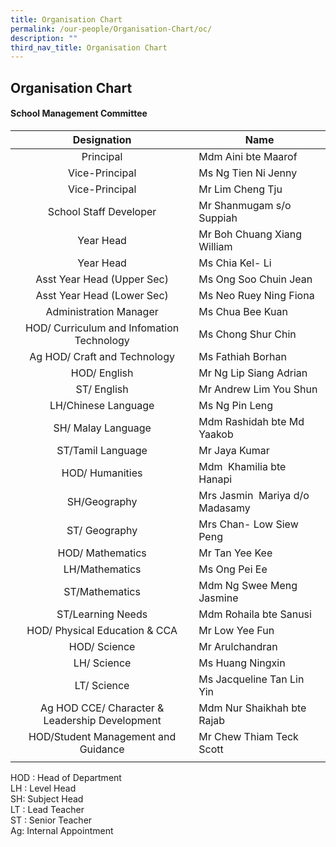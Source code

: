 ```yaml
---
title: Organisation Chart
permalink: /our-people/Organisation-Chart/oc/
description: ""
third_nav_title: Organisation Chart
---
```

## Organisation Chart

#### School Management Committee 

|Designation  | Name |
|:---:|---|
| Principal | Mdm Aini bte Maarof |
| Vice-Principal | Ms Ng Tien Ni Jenny |
| Vice-Principal | Mr Lim Cheng Tju |
| School Staff Developer | Mr Shanmugam s/o Suppiah |
| Year Head | Mr Boh Chuang Xiang William |
| Year Head | Ms Chia Kel- Li |
| Asst Year Head (Upper Sec) | Ms Ong Soo Chuin Jean |
| Asst Year Head (Lower Sec) | Ms Neo Ruey Ning Fiona |
| Administration Manager | Ms Chua Bee Kuan |
| HOD/ Curriculum and Infomation Technology | Ms Chong Shur Chin |
| Ag HOD/ Craft and Technology | Ms Fathiah Borhan |
| HOD/ English | Mr Ng Lip Siang Adrian |
| ST/ English | Mr Andrew Lim You Shun |
| LH/Chinese Language | Ms Ng Pin Leng |
| SH/ Malay Language | Mdm Rashidah bte Md Yaakob |
| ST/Tamil Language | Mr Jaya Kumar |
| HOD/ Humanities | Mdm  Khamilia bte Hanapi |
| SH/Geography | Mrs Jasmin  Mariya d/o Madasamy |
| ST/ Geography | Mrs Chan- Low Siew Peng |
| HOD/ Mathematics | Mr Tan Yee Kee |
| LH/Mathematics | Ms Ong Pei Ee |
| ST/Mathematics | Mdm Ng Swee Meng Jasmine |
| ST/Learning Needs | Mdm Rohaila bte Sanusi |
| HOD/ Physical Education & CCA | Mr Low Yee Fun |
| HOD/ Science | Mr Arulchandran |
| LH/ Science | Ms Huang Ningxin |
| LT/ Science | Ms Jacqueline Tan Lin Yin |
| Ag HOD CCE/ Character & Leadership Development | Mdm Nur Shaikhah bte Rajab |
| HOD/Student Management and Guidance | Mr Chew Thiam Teck Scott |
|  |  |

HOD : Head of Department  <br>
LH : Level Head  <br>
SH: Subject Head  <br>
LT : Lead Teacher <br>
ST : Senior Teacher  <br>
Ag: Internal Appointment